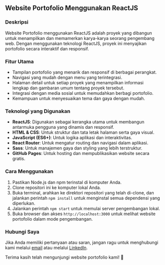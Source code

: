 ## Website Portofolio Menggunakan ReactJS

### Deskripsi
Website Portofolio menggunakan ReactJS adalah proyek yang dibangun untuk menampilkan dan memamerkan karya-karya seorang pengembang web. Dengan menggunakan teknologi ReactJS, proyek ini menyajikan portofolio secara interaktif dan responsif.

### Fitur Utama
- Tampilan portofolio yang menarik dan responsif di berbagai perangkat.
- Navigasi yang mudah dengan menu yang terintegrasi.
- Halaman detail untuk setiap proyek yang menampilkan informasi lengkap dan gambaran umum tentang proyek tersebut.
- Integrasi dengan media sosial untuk memudahkan berbagi portofolio.
- Kemampuan untuk menyesuaikan tema dan gaya dengan mudah.

### Teknologi yang Digunakan
- **ReactJS**: Digunakan sebagai kerangka utama untuk membangun antarmuka pengguna yang dinamis dan responsif.
- **HTML & CSS**: Untuk struktur dan tata letak halaman serta gaya visual.
- **JavaScript (ES6+)**: Untuk logika aplikasi dan interaktivitas.
- **React Router**: Untuk mengatur routing dan navigasi dalam aplikasi.
- **Sass**: Untuk manajemen gaya dan styling yang lebih terstruktur.
- **GitHub Pages**: Untuk hosting dan mempublikasikan website secara gratis.

### Cara Menggunakan
1. Pastikan Node.js dan npm terinstal di komputer Anda.
2. Clone repositori ini ke komputer lokal Anda.
3. Buka terminal, arahkan ke direktori repositori yang telah di-clone, dan jalankan perintah `npm install` untuk menginstal semua dependensi yang diperlukan.
4. Jalankan perintah `npm start` untuk memulai server pengembangan lokal.
5. Buka browser dan akses `http://localhost:3000` untuk melihat website portofolio dalam mode pengembangan.

### Hubungi Saya
Jika Anda memiliki pertanyaan atau saran, jangan ragu untuk menghubungi kami melalui [email](mailto:arpeggio.gns@gmail.com) atau melalui [LinkedIn](https://www.linkedin.com/in/davindakhrisna85).

Terima kasih telah mengunjungi website portofolio kami! 🚀